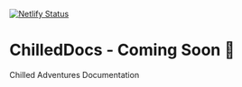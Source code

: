 [![Netlify Status](https://api.netlify.com/api/v1/badges/624326f0-0c5d-401c-a9fe-03056a3e2853/deploy-status)](https://app.netlify.com/sites/confident-archimedes-6a0286/deploys)
# ChilledDocs - Coming Soon 👀
Chilled Adventures Documentation


